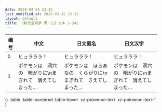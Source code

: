 ```yaml
---
date: 2020-03-26 23:13
last_modified_at: 2020-03-26 23:13
layout: default
title: 《精灵宝可梦 黑／白》文本 2-242
---
```

| 编号 | 中文 | 日文假名 | 日文汉字 |
| ---- | ---- | ---- | --- |
| 0 | ヒュラララ！ | ヒュラララ！ | ヒュラララ！ |
| 1 | ポケモンは　洞穴の　暗がりに\nまぎれて　消えてしまった… | ポケモンは　ほらあなの　くらがりに\nまぎれて　きえてしまった… | ポケモンは　洞穴の　暗がりに\nまぎれて　消えてしまった… |
{: .table .table-bordered .table-hover .xz-pokemon-text .xz-pokemon-text-1 }